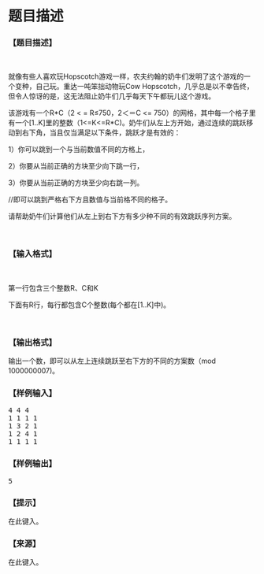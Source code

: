 # 题目描述


<h3>
【题目描述】
</h3>
<p>
<br/>
</p>
<p>
就像有些人喜欢玩Hopscotch游戏一样，农夫约翰的奶牛们发明了这个游戏的一个变种，自己玩。重达一吨笨拙动物玩Cow Hopscotch，几乎总是以不幸告终，但令人惊讶的是，这无法阻止奶牛们几乎每天下午都玩儿这个游戏。
</p>
<p>
该游戏有一个R*C（2 &lt; = R≤750，2＜＝C &lt;= 750）的网格，其中每一个格子里有一个[1..K]里的整数（1&lt;=K&lt;=R*C)。奶牛们从左上方开始，通过连续的跳跃移动到右下角，当且仅当满足以下条件，跳跃才是有效的：
</p>
<p>
1）你可以跳到一个与当前数值不同的方格上，
</p>
<p>
2）你要从当前正确的方块至少向下跳一行，
</p>
<p>
3）你要从当前正确的方块至少向右跳一列。
</p>
<p>
//即可以跳到严格右下方且数值与当前格不同的格子。
</p>
<p>
请帮助奶牛们计算他们从左上到右下方有多少种不同的有效跳跃序列方案。
</p>
<p>
<br/>
</p>
<h3>
【输入格式】
</h3>
<p>
<br/>
</p>
<p>
第一行包含三个整数R、C和K
</p>
<p>
下面有R行，每行都包含C个整数(每个都在[1..K]中)。
</p>
<p>
<br/>
</p>
<h3>
【输出格式】
</h3>
<p>
输出一个数，即可以从左上连续跳跃至右下方的不同的方案数（mod 1000000007)。
</p>
<h3>
【样例输入】
</h3>
<pre>4 4 4
1 1 1 1
1 3 2 1
1 2 4 1
1 1 1 1</pre>
<h3>
【样例输出】
</h3>
<pre>5</pre>
<h3>
【提示】
</h3>
<p>
在此键入。
</p>
<h3>
【来源】
</h3>
<p>
在此键入。
</p>
